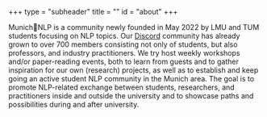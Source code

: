 +++
type = "subheader"
title = ""
id = "about"
+++

Munich🥨NLP is a community newly founded in May 2022 by LMU and TUM students focusing on NLP topics. Our [Discord](https://discord.com/invite/BgFaZgZ38N) community has already grown to over 700 members consisting not only of students, but also professors, and industry practitioners. We try host weekly workshops and/or paper-reading events, both to learn from guests and to gather inspiration for our own (research) projects, as well as to establish and keep going an active student NLP community in the Munich area. The goal is to promote NLP-related exchange between students, researchers, and practitioners inside and outside the university and to showcase paths and possibilities during and after university.
<!-- {{< rawhtml >}}
  <iframe src="https://discord.com/widget?id=972505512631500800&theme=dark" width="350" height="500" allowtransparency="true" frameborder="0" sandbox="allow-popups allow-popups-to-escape-sandbox allow-same-origin allow-scripts"></iframe>
{{< /rawhtml >}} -->


